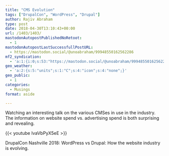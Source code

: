 ```yaml
---
title: "CMS Evolution"
tags: ["DrupalCon", "WordPress", "Drupal"]
author: Rajiv Abraham
type: post
date: 2018-04-30T13:10:43+00:00
url: /1403/1403/
mastodonAutopostPublishedNoRetoot:
  - 1
mastodonAutopostLastSuccessfullPostURL:
  - https://mastodon.social/@unoabraham/99948550162562286
mf2_syndication:
  - 'a:1:{i:0;s:53:"https://mastodon.social/@unoabraham/99948550162562286";}'
geo_weather:
  - 'a:2:{s:5:"units";s:1:"C";s:4:"icon";s:4:"none";}'
geo_public:
  - 1
categories:
  - Musings
format: aside

---
```

Watching an interesting talk on the various CMSes in use in the industry. The information on website spend vs. advertising spend is both surprising and revealing.

{{< youtube IvaVbPyX5eE >}}

DrupalCon Nashville 2018: WordPress vs Drupal: How the website industry is evolving.